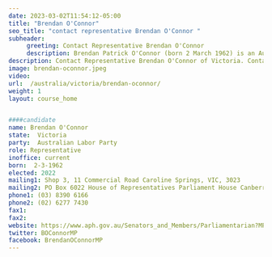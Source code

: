 ```yaml
---
date: 2023-03-02T11:54:12-05:00
title: "Brendan O'Connor"
seo_title: "contact representative Brendan O'Connor "
subheader:
     greeting: Contact Representative Brendan O'Connor
     description: Brendan Patrick O'Connor (born 2 March 1962) is an Australian politician who has served as Minister for Skills and Training since 2022. He is a member of the Australian Labor Party (ALP) and has served in the House of Representatives since 2001. He held ministerial office in the governments of Kevin Rudd and Julia Gillard from 2007 to 2013, including as a member of cabinet from 2012 to 2013. He was a member of the shadow cabinet from 2013 to 2022.
description: Contact Representative Brendan O'Connor of Victoria. Contact information for Brendan O'Connor includes email address, phone number, and mailing address.
image: brendan-oconnor.jpeg
video:
url:  /australia/victoria/brendan-oconnor/
weight: 1
layout: course_home


####candidate
name: Brendan O'Connor
state:	Victoria
party:	Australian Labor Party
role: Representative
inoffice: current
born:  2-3-1962
elected: 2022
mailing1: Shop 3, 11 Commercial Road Caroline Springs, VIC, 3023
mailing2: PO Box 6022 House of Representatives Parliament House Canberra ACT 2600
phone1:	(03) 8390 6166
phone2: (02) 6277 7430
fax1:
fax2:
website: https://www.aph.gov.au/Senators_and_Members/Parliamentarian?MPID=00AN3
twitter: BOConnorMP
facebook: BrendanOConnorMP
---
```

